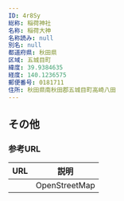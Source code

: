 ```yaml
---
ID: 4r8Sy
総称: 稲荷神社
名称: 稲荷大神
名称読み: null
別名: null
都道府県: 秋田県
区域: 五城目町
緯度: 39.9384635
経度: 140.1236575
郵便番号: 0181711
住所: 秋田県南秋田郡五城目町高崎八田
---
```


## その他

### 参考URL

| URL | 説明          |
| --- | ------------- |
|     | OpenStreetMap |
